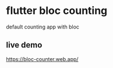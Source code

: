 # flutter bloc counting
 default counting app with bloc

## live demo
https://bloc-counter.web.app/
